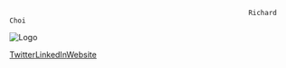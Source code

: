                                                                Richard Choi




![Logo](https://user-images.githubusercontent.com/66279068/165830757-c89a51fe-17b4-4aef-a102-5828f8e4b1a9.png)



<a href = 'https://twitter.com/choir241'>Twitter</a><a target = '_blank' href = 'https://www.linkedin.com/in/richard-choir/'>LinkedIn</a><a href = 'https://choir.netlify.app/'>Website</a>
